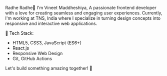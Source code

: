 Radhe Radhe🙏
I'm Vineet Maddheshiya, A passionate frontend developer with a love for creating seamless and engaging user experiences. 
Currently, I'm working at TNS, India where I specialize in turning design concepts into responsive and interactive web applications.

🔧 Tech Stack:
- HTML5, CSS3, JavaScript (ES6+)
- React.js
- Responsive Web Design
- Git, GitHub Actions

Let's build something amazing together! 🚀
